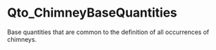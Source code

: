 # Qto_ChimneyBaseQuantities

Base quantities that are common to the definition of all occurrences of chimneys.
